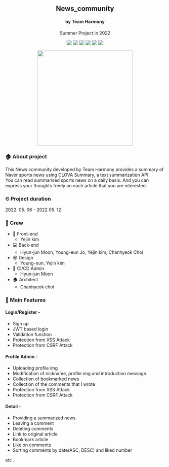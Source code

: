 <br>
<div align="center">
  <h2>News_community</h2>
  <h4>by Team Harmony</h4>
  <p>Summer Project in 2022</p>
</div>

<p align='center'>
    <img src="https://img.shields.io/badge/Python-3.8-007396?style=flat-square&logo=python&logoColor=blue"/>
    <img src="https://img.shields.io/badge/Javascript--007396?style=flat-square&logo=javascript&logoColor=yellow"/>
    <img src="https://img.shields.io/badge/jquery-1.4.1-007396?style=flat-square&logo=jquery&logoColor=pink"/>
    <img src="https://img.shields.io/badge/ajax-purple?logo="ajax"/>
    <img src="https://img.shields.io/badge/aws-00E7C3?logo="aws"/>
    <img src="https://img.shields.io/badge/GitHub Actions-purple?logo="GitHub Actions"/>
</p>

<p align='center'>
  <img src="https://user-images.githubusercontent.com/68278903/167773592-0153f6d8-f187-4fbf-b747-088b864d2785.jpg" width="300px" />
</p>


### 🏠 About project
This News community developed by Team Harmony provides a summary of Naver sports news using CLOVA Summary, a text summarization API.</br>
You can read summarised sports news on a daily basis. And you can express your thoughts freely on each article that you are interested.


### ⏲  Project duration
<p>2022. 05. 06 - 2022 05. 12</p>


### 🧙 Crew
- :lipstick: Front-end
  - Yejin kim
- :computer: Back-end
  - Hyun-jun Moon, Young-eun Jo, Yejin kim, Chanhyeok Choi
- 😎 Design
  - Young-eun, Yejin kim
- 📌 CI/CD Admin
  - Hyun-jun Moon
- 🏠 Architect
  - Chanhyeok choi


### 📌 Main Features
#### Login/Register - 
- Sign up
- JWT based login
- Validation function
- Protection from XSS Attack
- Protection from CSRF Attack

#### Profile Admin -
- Uploading profile img  
- Modification of nickname, profile img and introduction message.
- Collection of bookmarked news
- Collection of the comments that I wrote
- Protection from XSS Attack
- Protection from CSRF Attack

#### Detail -
- Providing a summarized news
- Leaving a comment
- Deleting comments
- Link to original article
- Bookmark article
- Like on comments
- Sorting comments by date(ASC, DESC) and liked number


etc ..



